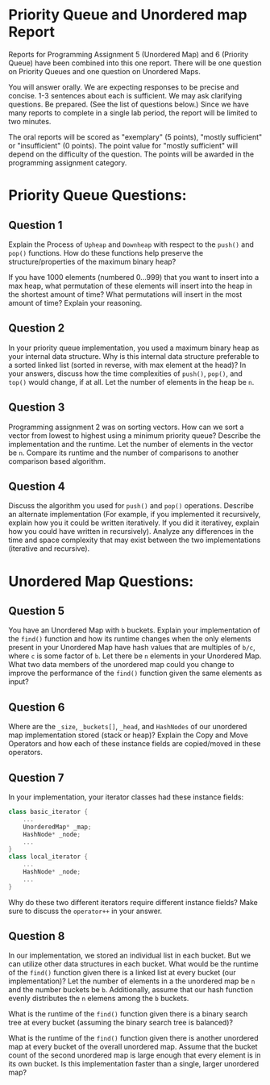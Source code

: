 # Priority Queue and Unordered map Report

Reports for Programming Assignment 5 (Unordered Map) and 6 (Priority Queue) have been combined into this one report. There will be one question on Priority Queues and one question on Unordered Maps. 

You will answer orally. We are expecting responses to be precise and concise. 1-3 sentences about each is sufficient. We may ask clarifying questions. Be prepared. (See the list of questions below.) Since we have many reports to complete in a single lab period, the report will be limited to two minutes.

The oral reports will be scored as "exemplary" (5 points), "mostly sufficient" or "insufficient" (0 points). The point value for "mostly sufficient" will depend on the difficulty of the question. The points will be awarded in the programming assignment category.

Priority Queue Questions:
=========================

Question 1
----------
Explain the Process of `Upheap` and `Downheap` with respect to the `push()` and `pop()` functions. How do these functions help preserve the structure/properties of the maximum binary heap? 

If you have 1000 elements (numbered 0...999) that you want to insert into a max heap, what permutation of these elements will insert into the heap in the shortest amount of time? What permutations will insert in the most amount of time? Explain your reasoning. 

Question 2
----------
In your priority queue implementation, you used a maximum binary heap as your internal data structure. Why is this internal data structure preferable to a sorted linked list (sorted in reverse, with max element at the head)? In your answers, discuss how the time complexities of `push()`, `pop()`, and `top()` would change, if at all. Let the number of elements in the heap be `n`.

Question 3
----------
Programming assignment 2 was on sorting vectors. How can we sort a vector from lowest to highest using a minimum priority queue? Describe the implementation and the runtime. Let the number of elements in the vector be `n`. Compare its runtime and the number of comparisons to another comparison based algorithm. 

Question 4
----------
Discuss the algorithm you used for `push()` and `pop()` operations. Describe an alternate implementation (For example, if you implemented it recursively, explain how you it could be written iteratively. If you did it iterativey, explain how you could have written in recursively). Analyze any differences in the time and space complexity that may exist between the two implementations (iterative and recursive).

Unordered Map Questions:
========================

Question 5
----------

You have an Unordered Map with `b` buckets. Explain your implementation of the `find()` function and how its runtime changes when the only elements present in your Unordered Map have hash values that are multiples of `b/c`, where `c` is some factor of `b`. Let there be `n` elements in your Unordered Map. What two data members of the unordered map could you change to improve the performance of the `find()` function given the same elements as input?

Question 6
----------

Where are the `_size`, `_buckets[]`, `_head`, and `HashNodes` of our unordered map implementation stored (stack or heap)? Explain the Copy and Move Operators and how each of these instance fields are copied/moved in these operators. 

Question 7
----------

In your implementation, your iterator classes had these instance fields:
```C++
class basic_iterator {
    ...
    UnorderedMap* _map;
    HashNode* _node;
    ...
}
class local_iterator {
    ...
    HashNode* _node;
    ...
}
```
Why do these two different iterators require different instance fields? Make sure to discuss the `operator++` in your answer.

Question 8
----------

In our implementation, we stored an individual list in each bucket. But we can utilize other data structures in each bucket. What would be the runtime of the `find()` function given there is a linked list at every bucket (our implementation)? Let the number of elements in a the unordered map be `n` and the number buckets be `b`. Additionally, assume that our hash function evenly distributes the `n` elemens among the `b` buckets.

What is the runtime of the `find()` function given there is a binary search tree at every bucket (assuming the binary search tree is balanced)?

What is the runtime of the `find()` function given there is another unordered map at every bucket of the overall unordered map. Assume that the bucket count of the second unordered map is large enough that every element is in its own bucket. Is this implementation faster than a single, larger unordered map?
